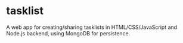 # tasklist
A web app for creating/sharing tasklists in HTML/CSS/JavaScript and Node.js backend, using MongoDB for persistence.
